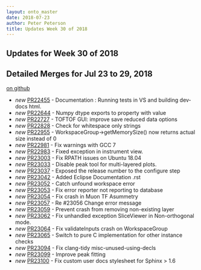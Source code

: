 ```yaml
---
layout: onto_master
date: 2018-07-23
author: Peter Peterson
title: Updates Week 30 of 2018
---
```

Updates for Week 30 of 2018
---------------------------

Detailed Merges for Jul 23 to 29, 2018
--------------------------------------
[on github](https://github.com/mantidproject/mantid/pulls?q=is%3Apr+merged%3A2018-07-24..2018-07-29)

* *new* [PR22455](https://github.com/mantidproject/mantid/pull/22455) - Documentation : Running tests in VS and building dev-docs html.
* *new* [PR22644](https://github.com/mantidproject/mantid/pull/22644) - Numpy dtype exports to property with value
* *new* [PR22727](https://github.com/mantidproject/mantid/pull/22727) - TOFTOF GUI: improve save reduced data options
* *new* [PR22828](https://github.com/mantidproject/mantid/pull/22828) - Check for whitespace only strings
* *new* [PR22955](https://github.com/mantidproject/mantid/pull/22955) - WorkspaceGroup->getMemorySize() now returns actual size instead of 0
* *new* [PR22981](https://github.com/mantidproject/mantid/pull/22981) - Fix warnings with GCC 7
* *new* [PR22983](https://github.com/mantidproject/mantid/pull/22983) - Fixed exception in instrument view.
* *new* [PR23003](https://github.com/mantidproject/mantid/pull/23003) - Fix RPATH issues on Ubuntu 18.04
* *new* [PR23033](https://github.com/mantidproject/mantid/pull/23033) - Disable peak tool for multi-layered plots.
* *new* [PR23037](https://github.com/mantidproject/mantid/pull/23037) - Exposed the release number to the configure step
* *new* [PR23042](https://github.com/mantidproject/mantid/pull/23042) - Added Eclipse Documentation .rst
* *new* [PR23052](https://github.com/mantidproject/mantid/pull/23052) - Catch unfound workspace error
* *new* [PR23053](https://github.com/mantidproject/mantid/pull/23053) - Fix error reporter not reporting to database
* *new* [PR23054](https://github.com/mantidproject/mantid/pull/23054) - Fix crash in Muon TF Asummetry
* *new* [PR23057](https://github.com/mantidproject/mantid/pull/23057) - Re #23056 Change error message
* *new* [PR23059](https://github.com/mantidproject/mantid/pull/23059) - Prevent crash from removing non-existing layer
* *new* [PR23062](https://github.com/mantidproject/mantid/pull/23062) - Fix unhandled exception SliceViewer in Non-orthogonal mode.
* *new* [PR23064](https://github.com/mantidproject/mantid/pull/23064) - Fix validateInputs crash on WorkspaceGroup
* *new* [PR23065](https://github.com/mantidproject/mantid/pull/23065) - Switch to pure C implementation for other instance checks
* *new* [PR23094](https://github.com/mantidproject/mantid/pull/23094) - Fix clang-tidy misc-unused-using-decls
* *new* [PR23099](https://github.com/mantidproject/mantid/pull/23099) - Improve peak fitting
* *new* [PR23100](https://github.com/mantidproject/mantid/pull/23100) - Fix custom user docs stylesheet for Sphinx > 1.6
